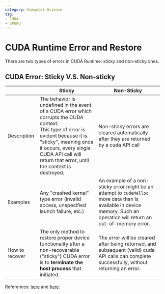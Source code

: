 ```yaml
---
category: Computer Science
tag: 
- CUDA
- GPGPU
---
```

# CUDA Runtime Error and Restore

There are two types of errors in CUDA Runtime: sticky and non-sticky ones.

## CUDA Error: Sticky V.S. Non-sticky

|                | Sticky                                                       | Non-Sticky                                                   |
| -------------- | ------------------------------------------------------------ | ------------------------------------------------------------ |
| Description    | The behavior is undefined in the event of a CUDA error which corrupts the CUDA context.<br />This type of error is evident because it is "sticky", meaning once it occurs, every single CUDA API call will return that error, until the context is destroyed. | Non-sticky errors are cleared automatically after they are returned by a cuda API call |
| Examples       | Any "crashed kernel" type error (invalid access, unspecified launch failure, etc.) | An example of a non-sticky error might be an attempt to `cudaMalloc` more data than is available in device memory. Such an operation will return an out-of-memory error. |
| How to recover | The only method to restore proper device functionality after a non-recoverable ("sticky") CUDA error is to **terminate the host process** that initiated. | The error will be cleared after being returned, and subsequent (valid) cuda API calls can complete successfully, without returning an error. |

References: [here](https://stackoverflow.com/questions/56329377/reset-cuda-context-after-exception) and [here](https://stackoverflow.com/questions/31642520/states-of-memory-data-after-cuda-exceptions/31642573#31642573).